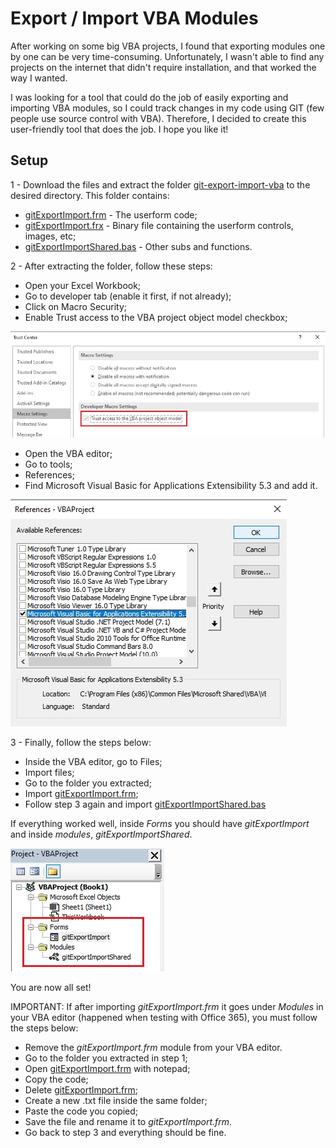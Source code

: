 # Export / Import VBA Modules


After working on some big VBA projects, I found that exporting modules one by one can be very time-consuming. Unfortunately, I wasn't able to find any projects on the internet that didn't require installation, and that worked the way I wanted.
 
I was looking for a tool that could do the job of easily exporting and importing VBA modules, so I could track changes in my code using GIT (few people use source control with VBA). Therefore, I decided to create this user-friendly tool that does the job. I hope you like it!

## Setup

1 - Download the files and extract the folder [git-export-import-vba](git-export-import-vba/) to the desired directory. This folder contains:

* [gitExportImport.frm](git-export-import-vba/gitExportImport.frm) - The userform code;
* [gitExportImport.frx](git-export-import-vba/gitExportImport.frx) - Binary file containing the userform controls, images, etc;
* [gitExportImportShared.bas](git-export-import-vba/gitExportImportShared.bas) - Other subs and functions.

2 - After extracting the folder, follow these steps:

* Open your Excel Workbook;
* Go to developer tab (enable it first, if not already);
* Click on Macro Security;
* Enable Trust access to the VBA project object model checkbox;

![](images/objectModel.jpg)

* Open the VBA editor;
* Go to tools;
* References;
* Find Microsoft Visual Basic for Applications Extensibility 5.3 and add it.

![](images/extensibility.jpg)

3 - Finally, follow the steps below:

* Inside the VBA editor, go to Files;
* Import files;
* Go to the folder you extracted;
* Import [gitExportImport.frm](git-export-import-vba/gitExportImport.frm);
* Follow step 3 again and import [gitExportImportShared.bas](git-export-import-vba/gitExportImportShared.bas)

If everything worked well, inside <i>Forms</i> you should have <i>gitExportImport</i> and inside <i>modules</i>, <i>gitExportImportShared</i>.

![](images/tree.jpg)

You are now all set! 

IMPORTANT: If after importing <i>gitExportImport.frm</i> it goes under <i>Modules</i> in your VBA editor (happened when testing with Office 365), you must follow the steps below:

* Remove the <i>gitExportImport.frm</i> module from your VBA editor.
* Go to the folder you extracted in step 1;
* Open [gitExportImport.frm](git-export-import-vba/gitExportImport.frm) with notepad;
* Copy the code;
* Delete [gitExportImport.frm](git-export-import-vba/gitExportImport.frm);
* Create a new .txt file inside the same folder;
* Paste the code you copied;
* Save the file and rename it to <i>gitExportImport.frm</i>.
* Go back to step 3 and everything should be fine.
